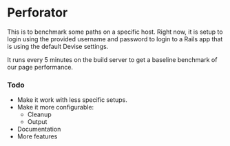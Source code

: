 # Perforator

This is to benchmark some paths on a specific host. Right now, it is setup to 
login using the provided username and password to login to a Rails app that is
using the default Devise settings.

It runs every 5 minutes on the build server to get a baseline benchmark of our
page performance. 

### Todo
* Make it work with less specific setups.
* Make it more configurable:
  * Cleanup
  * Output
* Documentation  
* More features